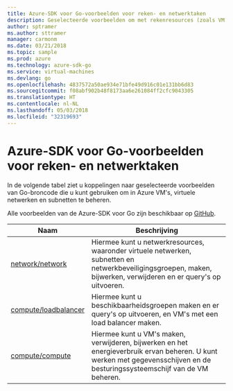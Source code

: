 ```yaml
---
title: Azure-SDK voor Go-voorbeelden voor reken- en netwerktaken
description: Geselecteerde voorbeelden om met rekenresources (zoals VM's) en virtuele netwerken te werken met behulp van de Azure-SDK voor Go.
author: sptramer
ms.author: sttramer
manager: carmonm
ms.date: 03/21/2018
ms.topic: sample
ms.prod: azure
ms.technology: azure-sdk-go
ms.service: virtual-machines
ms.devlang: go
ms.openlocfilehash: 4837572a50ae934e71bfe49d916c01e131bb6d83
ms.sourcegitcommit: f08abf902b48f8173aa6e261084ff2cfc9043305
ms.translationtype: HT
ms.contentlocale: nl-NL
ms.lasthandoff: 05/03/2018
ms.locfileid: "32319693"
---
```

# <a name="azure-sdk-for-go-samples-for-compute-and-networking"></a>Azure-SDK voor Go-voorbeelden voor reken- en netwerktaken

In de volgende tabel ziet u koppelingen naar geselecteerde voorbeelden van Go-broncode die u kunt gebruiken om in Azure VM's, virtuele netwerken en subnetten te beheren. 

Alle voorbeelden van de Azure-SDK voor Go zijn beschikbaar op [GitHub](https://github.com/Azure-Samples/azure-sdk-for-go-samples).

| Naam | Beschrijving |
|------|-------------|
| [network/network](https://github.com/Azure-Samples/azure-sdk-for-go-samples/blob/master/network/network.go) | Hiermee kunt u netwerkresources, waaronder virtuele netwerken, subnetten en netwerkbeveiligingsgroepen, maken, bijwerken, verwijderen en er query's op uitvoeren. |
| [compute/loadbalancer](https://github.com/Azure-Samples/azure-sdk-for-go-samples/blob/master/compute/loadbalancer.go) | Hiermee kunt u beschikbaarheidsgroepen maken en er query's op uitvoeren, en VM's met een load balancer maken. |
| [compute/compute](https://github.com/Azure-Samples/azure-sdk-for-go-samples/blob/master/compute/compute.go) | Hiermee kunt u VM's maken, verwijderen, bijwerken en het energieverbruik ervan beheren. U kunt werken met gegevensschijven en de besturingssysteemschijf van de VM beheren. |
